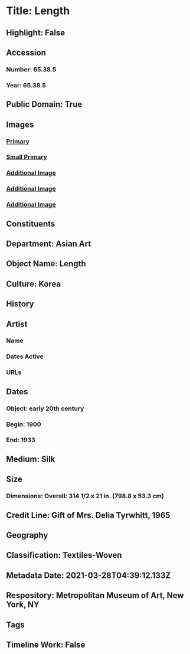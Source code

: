 # Title: Length
## Highlight: False
## Accession
### Number: 65.38.5
### Year: 65.38.5
## Public Domain: True
## Images
### [Primary](https://images.metmuseum.org/CRDImages/as/original/DP-707-001.jpg)
### [Small Primary](https://images.metmuseum.org/CRDImages/as/web-large/DP-707-001.jpg)
### [Additional Image](https://images.metmuseum.org/CRDImages/as/original/LC-65_38_5_d-001.jpg)
### [Additional Image](https://images.metmuseum.org/CRDImages/as/original/DP-707-002.jpg)
### [Additional Image](https://images.metmuseum.org/CRDImages/as/original/DP-707-003.jpg)
## Constituents
## Department: Asian Art
## Object Name: Length
## Culture: Korea
## History
## Artist
### Name
### Dates Active
### URLs
## Dates
### Object: early 20th century
### Begin: 1900
### End: 1933
## Medium: Silk
## Size
### Dimensions: Overall: 314 1/2 x 21 in. (798.8 x 53.3 cm)
## Credit Line: Gift of Mrs. Delia Tyrwhitt, 1965
## Geography
## Classification: Textiles-Woven
## Metadata Date: 2021-03-28T04:39:12.133Z
## Respository: Metropolitan Museum of Art, New York, NY
## Tags
## Timeline Work: False